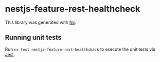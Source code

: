# nestjs-feature-rest-healthcheck

This library was generated with [Nx](https://nx.dev).

## Running unit tests

Run `nx test nestjs-feature-rest-healthcheck` to execute the unit tests via [Jest](https://jestjs.io).
